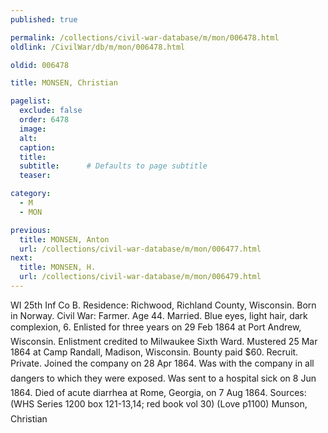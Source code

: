 ```yaml
---
published: true

permalink: /collections/civil-war-database/m/mon/006478.html
oldlink: /CivilWar/db/m/mon/006478.html

oldid: 006478

title: MONSEN, Christian

pagelist:
  exclude: false
  order: 6478
  image: 
  alt:
  caption:
  title:
  subtitle:      # Defaults to page subtitle
  teaser:

category: 
  - M 
  - MON

previous:
  title: MONSEN, Anton
  url: /collections/civil-war-database/m/mon/006477.html  
next:
  title: MONSEN, H.
  url: /collections/civil-war-database/m/mon/006479.html   
---
```

WI 25th Inf Co B. Residence: Richwood, Richland County, Wisconsin. Born in Norway. Civil War: Farmer. Age 44. Married. Blue eyes, light hair, dark complexion, 6&#146;. Enlisted for three years on 29 Feb 1864 at Port Andrew, Wisconsin. Enlistment credited to Milwaukee Sixth Ward. Mustered 25 Mar 1864 at Camp Randall, Madison, Wisconsin. Bounty paid $60. Recruit. Private. Joined the company on 28 Apr 1864. &#147;Was with the company in all dangers to which they were exposed.&#148; Was sent to a hospital sick on 8 Jun 1864. Died of acute diarrhea at Rome, Georgia, on 7 Aug 1864. Sources: (WHS Series 1200 box 121-13,14; red book vol 30) (Love p1100) &#147;Munson, Christian&#148;